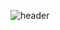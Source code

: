 ![header](https://capsule-render.vercel.app/api?type=Waving&color=0:000000,100:ffd900&text=Beginner-nl-Code&fontSize=40&animation=blink&fontColor=ffffff)
